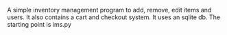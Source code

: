 A simple inventory management program to add, remove, edit items and users.
It also contains a cart and checkout system.
It uses an sqlite db.
The starting point is ims.py 
